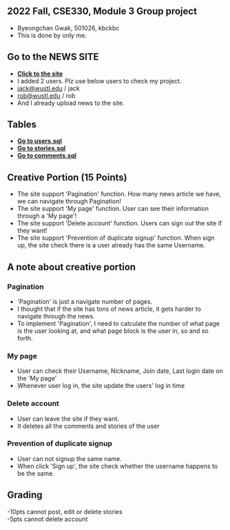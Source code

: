 ## 2022 Fall, CSE330, Module 3 Group project
  - Byeongchan Gwak, 501026, kbckbc
  - This is done by only me.

## Go to the NEWS SITE
  - [**Click to the site**](http://bcgwak.godohosting.com/php-news/list.php)
  - I added 2 users. Plz use below users to check my project.
  - jack@wustl.edu / jack
  - rob@wustl.edu / rob
  - And I already upload news to the site.
  
## Tables
  - [**Go to users.sql**](https://github.com/cse330-fall-2022/module3-group-module3-501026/blob/master/users.sql)
  - [**Go to stories.sql**](https://github.com/cse330-fall-2022/module3-group-module3-501026/blob/master/stories.sql)
  - [**Go to comments.sql**](https://github.com/cse330-fall-2022/module3-group-module3-501026/blob/master/comments.sql)


## Creative Portion (15 Points)

  - The site support 'Pagination' function. How many news article we have, we can navigate through Pagination!
  - The site support 'My page' function. User can see their information through a 'My page'!
  - The site support 'Delete account' function. Users can sign out the site if they want!
  - The site support 'Prevention of duplicate signup' function. When sign up, the site check there is a user already has the same Username.
  
## A note about creative portion

### Pagination
  - 'Pagination' is just a navigate number of pages.
  - I thought that if the site has tons of news article, it gets harder to navigate through the news.
  - To implement 'Pagination', I need to calculate the number of what page is the user looking at, and what page block is the user in, so and so forth.

### My page
  - User can check their Username, Nickname, Join date, Last login date on the 'My page'
  - Whenever user log in, the site update the users' log in time

### Delete account
  - User can leave the site if they want.
  - It deletes all the comments and stories of the user

### Prevention of duplicate signup
  - User can not signup the same name.
  - When click 'Sign up', the site check whether the username happens to be the same.
  
## Grading
-10pts cannot post, edit or delete stories\
-5pts cannot delete account

